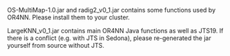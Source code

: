 OS-MultiMap-1.0.jar and radig2_v0_1.jar contains some functions used by OR4NN. Please install them to your cluster.

LargeKNN_v0_1.jar contains main OR4NN Java functions as well as JTS19. If there is a conflict (e.g. with JTS in Sedona), please re-generated the jar yourself from source without JTS.
